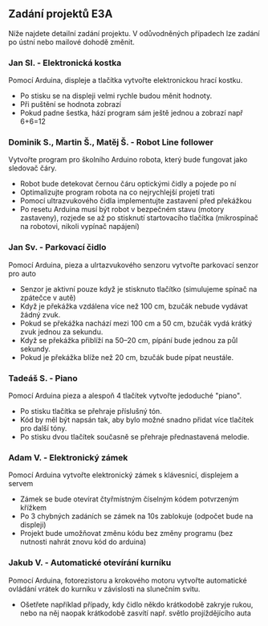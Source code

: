 ## Zadání projektů E3A

Níže najdete detailní zadání projektu. V odůvodněných případech lze zadání po ústní nebo mailové dohodě změnit. 


### Jan Sl. - Elektronická kostka
Pomocí Arduina, displeje a  tlačítka vytvořte elektronickou hrací kostku.
- Po stisku se na displeji velmi rychle budou měnit hodnoty. 
 - Při puštění se hodnota zobrazí
 - Pokud padne šestka, hází program sám ještě jednou a zobrazí např 6+6=12


### Dominik S., Martin Š., Matěj Š. - Robot Line follower

Vytvořte program pro školního Arduino robota, který bude fungovat jako sledovač čáry.
- Robot bude detekovat černou čáru optickými čidly a pojede po ní
- Optimalizujte program robota na co nejrychlejší projetí trati
- Pomocí ultrazvukového čidla implementujte zastavení před překážkou
- Po resetu Arduina musí být robot v bezpečném stavu (motory zastaveny), rozjede se až po stisknutí startovacího tlačítka (mikrospínač na robotovi, nikoli vypínač napájení)

### Jan Sv. - Parkovací čidlo

Pomocí Arduina, pieza a ulrtazvukového senzoru vytvořte parkovací senzor pro auto
- Senzor je aktivní pouze když je stisknuto tlačítko (simulujeme spínač na zpátečce v autě)
- Když je překážka vzdálena více než 100 cm, bzučák nebude vydávat žádný zvuk.
- Pokud se překážka nachází mezi 100 cm a 50 cm, bzučák vydá krátký zvuk jednou za sekundu.
- Když se překážka přiblíží na 50–20 cm, pípání bude jednou za půl sekundy.
- Pokud je překážka blíže než 20 cm, bzučák bude pípat neustále.

### Tadeáš S. - Piano
Pomocí Arduina pieza a alespoň 4 tlačítek vytvořte jedoduché "piano". 
- Po stisku tlačítka se přehraje příslušný tón.
- Kód by měl být napsán tak, aby bylo možné snadno přidat více tlačítek pro další tóny.
- Po stisku dvou tlačítek současně se přehraje přednastavená melodie.


### Adam V. - Elektronický zámek
Pomocí Arduina vytvořte elektronický zámek s klávesnicí, displejem a servem
- Zámek se bude otevírat čtyřmístným číselným kódem potvrzeným křížkem
- Po 3 chybných zadáních se zámek na 10s zablokuje (odpočet bude na displeji)
- Projekt bude umožňovat změnu kódu bez změny programu (bez nutnosti nahrát znovu kód do arduina)

### Jakub V. - Automatické otevírání kurníku
Pomocí Arduina, fotorezistoru a krokového motoru vytvořte automatické ovládání vrátek do kurníku v závislosti na slunečním svitu.
- Ošetřete například případy, kdy čidlo někdo krátkodobě zakryje rukou, nebo na něj naopak krátkodobě zasvítí např. světlo projíždějícího auta


